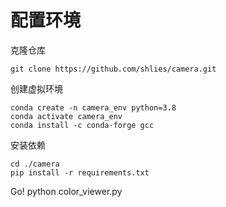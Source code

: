 # 配置环境

克隆仓库
    
    git clone https://github.com/shlies/camera.git

创建虚拟环境

    conda create -n camera_env python=3.8
    conda activate camera_env
    conda install -c conda-forge gcc

安装依赖

    cd ./camera
    pip install -r requirements.txt
    
Go!
    python color_viewer.py
